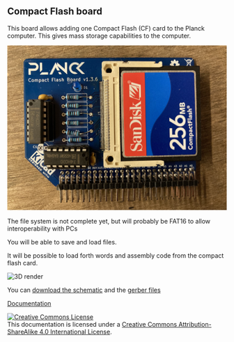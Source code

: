 ## Compact Flash board

This board allows adding one Compact Flash (CF) card to the Planck computer. This gives mass storage capabilities to the computer.

![Top view of the CompactFlash board](../../docs/img/compactflash.jpg)

The file system is not complete yet, but will probably be FAT16 to allow interoperability with PCs

You will be able to save and load files. 

It will be possible to load forth words and assembly code from the compact flash card.


![3D render](https://planck6502.com/fabrication/cf_board-3D_top.png)

You can [download the schematic](https://planck6502.com/fabrication/cf_board-schematic.pdf) and the [gerber files](https://planck6502.com/fabrication/cf_board-zip.zip)

[Documentation](https://planck6502.com/Hardware/cf/)


<a rel="license" href="http://creativecommons.org/licenses/by-sa/4.0/"><img alt="Creative Commons License" style="border-width:0" src="https://i.creativecommons.org/l/by-sa/4.0/88x31.png" /></a><br />This documentation is licensed under a <a rel="license" href="http://creativecommons.org/licenses/by-sa/4.0/">Creative Commons Attribution-ShareAlike 4.0 International License</a>.